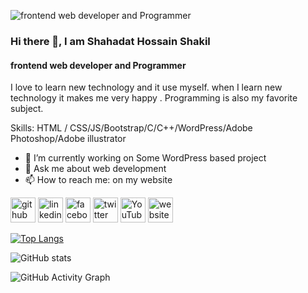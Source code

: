![frontend web developer and Programmer ](https://pbs.twimg.com/media/Flje7L5agAIn8Ne?format=jpg&name=large)
### Hi there 👋, I am Shahadat Hossain Shakil 
#### frontend web developer and Programmer 


I love to learn new technology and it use myself. when I learn new technology it makes me very happy . Programming is also my favorite subject. 

Skills:  HTML / CSS/JS/Bootstrap/C/C++/WordPress/Adobe Photoshop/Adobe illustrator   

- 🔭 I’m currently working on Some WordPress based project  
- 💬 Ask me about web development 
- 📫 How to reach me: on my website 


[<img src='https://cdn.jsdelivr.net/npm/simple-icons@3.0.1/icons/github.svg' alt='github' height='40'>](https://github.com/shakil-121)  [<img src='https://cdn.jsdelivr.net/npm/simple-icons@3.0.1/icons/linkedin.svg' alt='linkedin' height='40'>](https://www.linkedin.com/in/https://www.linkedin.com/in/md-shahadat-shakil//)  [<img src='https://cdn.jsdelivr.net/npm/simple-icons@3.0.1/icons/facebook.svg' alt='facebook' height='40'>](https://www.facebook.com/https://www.facebook.com/shahadat.sakil.1/)  [<img src='https://cdn.jsdelivr.net/npm/simple-icons@3.0.1/icons/twitter.svg' alt='twitter' height='40'>](https://twitter.com/https://twitter.com/MdShaha45461803)  [<img src='https://cdn.jsdelivr.net/npm/simple-icons@3.0.1/icons/youtube.svg' alt='YouTube' height='40'>](https://www.youtube.com/channel/https://www.youtube.com/channel/UClayv0r5KmUm9UKGx8Tc5Vw)  [<img src='https://cdn.jsdelivr.net/npm/simple-icons@3.0.1/icons/icloud.svg' alt='website' height='40'>](https://shahadatshakil.sritfusion.com/)  

[![Top Langs](https://github-readme-stats.vercel.app/api/top-langs/?username=shakil-121)](https://github.com/anuraghazra/github-readme-stats)

![GitHub stats](https://github-readme-stats.vercel.app/api?username=shakil-121&show_icons=true)  

![GitHub Activity Graph](https://activity-graph.herokuapp.com/graph?username=shakil-121)  

